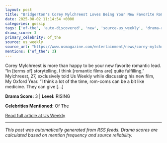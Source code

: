 ```yaml
---
layout: post
title: "Bridgerton's Corey Mylchreest Loves Being Your New Favorite Rom-Com Lead"
date: 2025-08-02 11:14:54 +0000
categories: gossip
tags: ['of-the', 'auto-discovered', 'new', 'source-us_weekly', 'drama-rising']
drama_score: 3
primary_celebrity: of_the
source: us_weekly
source_url: "https://www.usmagazine.com/entertainment/news/corey-mylchreest-talks-costar-chemistry-and-rom-com-roles/"
mentions: {'of_the': 3}
---
```


Corey Mylchreest is more than happy to be your new favorite romantic lead. “In [terms of] storytelling, I think [romantic films are] quite fulfilling,” Mylchreest, 27, exclusively told Us Weekly while discussing his new film, My Oxford Year. “I think a lot of the time, rom-coms can be a bit like medicine. They can give [&#8230;]

**Drama Score:** 3 | **Level:** RISING

**Celebrities Mentioned:** Of The

[Read full article at Us Weekly](https://www.usmagazine.com/entertainment/news/corey-mylchreest-talks-costar-chemistry-and-rom-com-roles/)

---
*This post was automatically generated from RSS feeds. Drama scores are calculated based on mention frequency and source reliability.*
